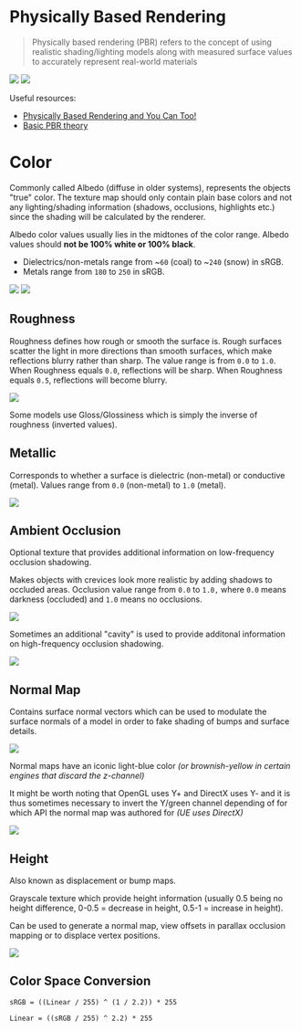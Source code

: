 # Physically Based Rendering

> Physically based rendering (PBR) refers to the concept of using realistic shading/lighting models along with measured surface values to accurately represent real-world materials



![](../../assets/pbr_material.webp)
![](../../assets/pbr.webp)

Useful resources:

- [Physically Based Rendering and You Can Too!](https://marmoset.co/posts/physically-based-rendering-and-you-can-too/)
- [Basic PBR theory](https://marmoset.co/posts/basic-theory-of-physically-based-rendering/)

# Color

Commonly called Albedo (diffuse in older systems), represents the objects "true" color. The texture map should only contain plain base colors and not any lighting/shading information (shadows, occlusions, highlights etc.) since the shading will be calculated by the renderer.

Albedo color values usually lies in the midtones of the color range. Albedo values should **not be 100% white or 100% black**.

- Dielectrics/non-metals range from ~`60` (coal) to ~`240` (snow) in sRGB.
- Metals range from `180` to `250` in sRGB.

![](../../assets/albedo2.webp)
![](../../assets/albedo.webp)

## Roughness

Roughness defines how rough or smooth the surface is. Rough surfaces scatter the light in more directions than smooth surfaces, which make reflections blurry rather than sharp. The value range is from `0.0` to `1.0`. When Roughness equals `0.0`, reflections will be sharp. When Roughness equals `0.5`, reflections will become blurry.

![](../../assets/rough.webp)

Some models use Gloss/Glossiness which is simply the inverse of roughness (inverted values).

## Metallic

Corresponds to whether a surface is dielectric (non-metal) or conductive (metal). Values range from `0.0` (non-metal) to `1.0` (metal).


![](../../assets/metal_rough.webp)

## Ambient Occlusion

Optional texture that provides additional information on low-frequency occlusion shadowing.

Makes objects with crevices look more realistic by adding shadows to occluded areas. Occlusion value range from `0.0` to `1.0,` where `0.0` means darkness (occluded) and `1.0` means no occlusions.

![](../../assets/ao_anim.webp)

Sometimes an additional "cavity" is used to provide additonal information on high-frequency occlusion shadowing.

![](../../assets/ao.webp)

## Normal Map

Contains surface normal vectors which can be used to modulate the surface normals of a model in order to fake shading of bumps and surface details.

![](../../assets/normal_map.webp)

Normal maps have an iconic light-blue color _(or brownish-yellow in certain engines that discard the z-channel)_

It might be worth noting that OpenGL uses Y+ and DirectX uses Y- and it is thus sometimes necessary to invert the Y/green channel depending of for which API the normal map was authored for _(UE uses DirectX)_

![](../../assets/normal_dx_ogl.webp)


## Height

Also known as displacement or bump maps.

Grayscale texture which provide height information (usually 0.5 being no height difference, 0-0.5 = decrease in height, 0.5-1 = increase in height).

Can be used to generate a normal map, view offsets in parallax occlusion mapping or to displace vertex positions.

![](../../assets/height.webp)


## Color Space Conversion

```
sRGB = ((Linear / 255) ^ (1 / 2.2)) * 255
```

```
Linear = ((sRGB / 255) ^ 2.2) * 255
```

